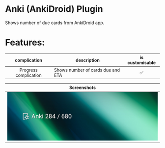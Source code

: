 # Anki (AnkiDroid) Plugin

Shows number of due cards from AnkiDroid app.

# Features:
|     complication      | description                       | is customisable |
|:---------------------:|-----------------------------------|:---------------:|
| Progress complication | Shows number of cards due and ETA |        ✅        |


| Screenshots                                                              |
|--------------------------------------------------------------------------|
| ![screenshot with text "Anki 284 / 680"](screenshots/complication_1.png) |